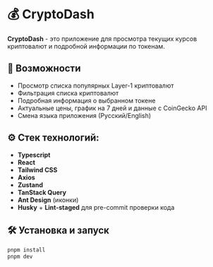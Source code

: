 # 💰 CryptoDash

**CryptoDash** - это приложение для просмотра текущих курсов криптовалют и подробной информации по токенам.

## 🧩 Возможности

- Просмотр списка популярных Layer-1 криптовалют
- Фильтрация списка криптовалют
- Подробная информация о выбранном токене
- Актуальные цены, график на 7 дней и данные с CoinGecko API
- Смена языка приложения (Русский/English)

## ⚙️ Стек технологий:

- **Typescript**
- **React**
- **Tailwind CSS**
- **Axios**
- **Zustand**
- **TanStack Query**
- **Ant Design** (иконки)
- **Husky** + **Lint-staged** для pre-commit проверки кода

## 🛠 Установка и запуск

```bash
pnpm install
pnpm dev
```

